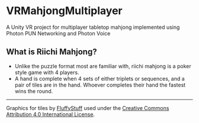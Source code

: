 # VRMahjongMultiplayer
A Unity VR project for multiplayer tabletop mahjong implemented using Photon PUN Networking and Photon Voice


## What is Riichi Mahjong?
- Unlike the puzzle format most are familiar with, riichi mahjong is a poker style game with 4 players.
- A hand is complete when 4 sets of either triplets or sequences, and a pair of tiles are in the hand. Whoever completes their hand the fastest wins the round.


<!-- -->
---
Graphics for tiles by [FluffyStuff](https://github.com/FluffyStuff/riichi-mahjong-tiles) used under the [Creative Commons Attribution 4.0 International License](http://creativecommons.org/licenses/by/4.0/).
